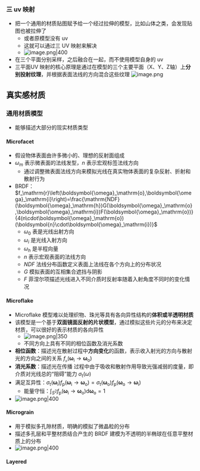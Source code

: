 ### 三 uv 映射
- 把一个通用的材质贴图赋予给一个经过拉伸的模型，比如山体之类，会发现贴图也被拉伸了
	- 或者原模型没有 uv
	- 这就可以通过三 UV 映射来解决
	- ![image.png|400](https://thdlrt.oss-cn-beijing.aliyuncs.com/undefined20241213214438.png)
- 在三个平面分别采样，之后融合在一起，而不使用模型自身的 uv
- 三平面UV 映射的核心原理是通过在模型的三个主要平面（X、Y、Z轴）上**分别投射纹理**，并根据表面法线的方向混合这些纹理
![image.png](https://thdlrt.oss-cn-beijing.aliyuncs.com/undefined20241213220935.png)
## 真实感材质

### 通用材质模型
- 能够描述大部分的现实材质类型
#### Microfacet
- 假设物体表面由许多微小的、理想的反射面组成
- $\omega_{m}$ 表示微表面的法线发型，$n$ 表示宏观标签法线方向
	- 通过调整微表面法线方向来模拟光线在真实物体表面的复杂反射、折射和散射行为
- BRDF： $f_\mathrm{r}\left(\boldsymbol{\omega}_\mathrm{o},\boldsymbol{\omega}_\mathrm{i}\right)=\frac{\mathrm{NDF}(\boldsymbol{\omega}_\mathrm{h})G(\boldsymbol{\omega}_\mathrm{o},\boldsymbol{\omega}_\mathrm{i})F(\boldsymbol{\omega}_\mathrm{o})}{4(n\cdot\boldsymbol{\omega}_\mathrm{o})(\boldsymbol{n}\cdot\boldsymbol{\omega}_\mathrm{i})}$
	- $\omega_{0}$ 表是光线出射方向
	- $\omega_{i}$ 是光线入射方向
	- $\omega_{h}$ 是半程向量
	- $n$ 表示宏观表面的法线方向
	- $NDF$ 法线分布函数定义表面上法线在各个方向上的分布状况
	- $G$ 模拟表面的互相集合遮挡与阴影
	- $F$ 菲涅尔项描述光线进入不同介质时反射率随着入射角度不同时的变化情况
#### Microflake
- Microflake 模型难以处理织物、珠光等具有各向异性结构的**体积或半透明材质**
- 该模型是一个基于**双面镜面反射的片状模型**，通过模拟这些片元的分布来决定材质，可以很好的表示材质的各向异性
	- ![image.png|350](https://thdlrt.oss-cn-beijing.aliyuncs.com/undefined20250309151221.png)
	- 不同方向上具有不同的相位函数及消光系数
- **相位函数**：描述光在散射过程中**方向变化**的函数，表示收入射光的方向与散射光的方向之间的关系 $f_{\mathfrak{p}}\left(\boldsymbol{\omega}_\mathrm{i}\to\boldsymbol{\omega}_\mathrm{o}\right)$
- **消光系数**：描述光在传播  过程中由于吸收和散射作用导致光强减弱的度量，即介质对光线总的“阻碍”能力 $\sigma_{\mathrm{t}}\left(\omega\right)$
- 满足互异性：$\sigma_\mathrm{t}\left(\boldsymbol{\omega}_\mathrm{i}\right)f_\mathrm{p}\left(\boldsymbol{\omega}_\mathrm{i}\to\boldsymbol{\omega}_\mathrm{o}\right)=\sigma_\mathrm{t}\left(\boldsymbol{\omega}_\mathrm{o}\right)f_\mathrm{p}\left(\boldsymbol{\omega}_\mathrm{o}\to\boldsymbol{\omega}_\mathrm{i}\right)$
	- 能量守恒：$\int_{S^2}f_{\mathrm{p}}\left(\boldsymbol{\omega}_{\mathrm{i}}\to\boldsymbol{\omega}_{\mathrm{o}}\right)\mathrm{d}\boldsymbol{\omega}_{\mathrm{o}}=1$
- ![image.png|400](https://thdlrt.oss-cn-beijing.aliyuncs.com/undefined20250309152336.png)
#### Micrograin
- 用于模拟多孔隙材质，明确的模拟了微晶粒的分布
- 描述多孔层和平整材质结合产生的 BRDF 建模为不透明的半椭球在任意平整材质上的分布
- ![image.png|400](https://thdlrt.oss-cn-beijing.aliyuncs.com/undefined20250309152648.png)

#### Layered